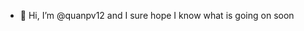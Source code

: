 - 👋 Hi, I’m @quanpv12 and I sure hope I know what is going on soon

<!---
quanpv12/quanpv12 is a ✨ special ✨ repository because its `README.md` (this file) appears on your GitHub profile.
You can click the Preview link to take a look at your changes.
--->
